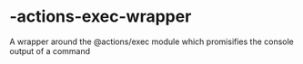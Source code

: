 # -actions-exec-wrapper
A wrapper around the @actions/exec module which promisifies the console output of a command
